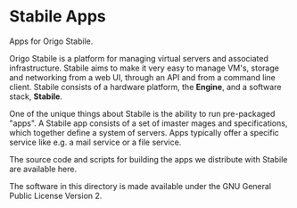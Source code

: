 # Stabile Apps
Apps for Origo Stabile.

Origo Stabile is a platform for managing virtual servers and associated infrastructure.
Stabile aims to make it very easy to manage VM's, storage and networking from a web UI, through an API and from a command line client.
Stabile consists of a hardware platform, the **Engine**, and a software stack, **Stabile**.

One of the unique things about Stabile is the ability to run pre-packaged "apps". A Stabile app consists of a set of imaster mages and specifications, which together define a system of servers. Apps typically offer a specific service like e.g. a mail service or a file service.

The source code and scripts for building the apps we distribute with Stabile are available here.

The software in this directory is made available under the GNU General Public License Version 2.